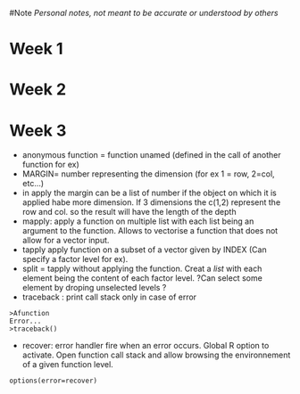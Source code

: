 #Note
*Personal notes, not meant to be accurate or understood by others*

# Week 1

# Week 2

# Week 3
* anonymous function = function unamed (defined in the call of another function for ex)
* MARGIN= number representing the dimension (for ex 1 = row, 2=col, etc...)
* in apply the margin can be a list of number if the object on which it is applied habe more dimension. If 3 dimensions the c(1,2) represent the row and col. so the result will have the length of the depth
* mapply: apply a function on multiple list with each list being an argument to the function. Allows to vectorise a function that does not allow for a vector input.
* tapply apply function on a subset of a vector given by INDEX (Can specify a factor level for ex).
* split = tapply without applying the function. Creat a *list* with each element being the content of each factor level. ?Can select some element by droping unselected levels ?
* traceback : print call stack only in case of error 
```
>Afunction
Error...
>traceback()
```
* recover: error handler fire when an error occurs. Global R option to activate. Open function call stack and allow browsing the environnement of a given function level.
```
options(error=recover)
```
